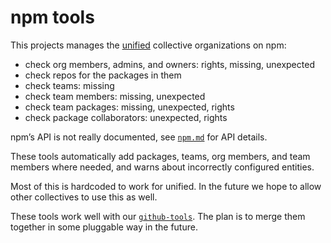 # npm tools

This projects manages the [unified][] collective organizations on npm:

* check org members, admins, and owners: rights, missing, unexpected
* check repos for the packages in them
* check teams: missing
* check team members: missing, unexpected
* check team packages: missing, unexpected, rights
* check package collaborators: unexpected, rights

npm’s API is not really documented, see [`npm.md`][npm-md] for API details.

These tools automatically add packages, teams, org members, and team members
where needed, and warns about incorrectly configured entities.

Most of this is hardcoded to work for unified.
In the future we hope to allow other collectives to use this as well.

These tools work well with our [`github-tools`][github-tools].
The plan is to merge them together in some pluggable way in the future.

[github-tools]: https://github.com/unifiedjs/github-tools

[npm-md]: npm.md

[unified]: https://github.com/unifiedjs
